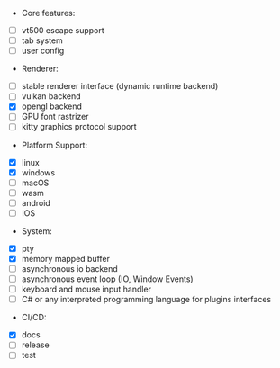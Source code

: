 - Core features:

- [ ] vt500 escape support
- [ ] tab system
- [ ] user config

- Renderer:

- [ ] stable renderer interface (dynamic runtime backend)
- [ ] vulkan backend
- [x] opengl backend
- [ ] GPU font rastrizer
- [ ] kitty graphics protocol support

- Platform Support:

- [x] linux
- [x] windows 
- [ ] macOS
- [ ] wasm
- [ ] android
- [ ] IOS

- System:

- [x] pty
- [x] memory mapped buffer
- [ ] asynchronous io backend
- [ ] asynchronous event loop (IO, Window Events)
- [ ] keyboard and mouse input handler
- [ ] C# or any interpreted programming language for plugins interfaces

- CI/CD:

- [x] docs
- [ ] release
- [ ] test
